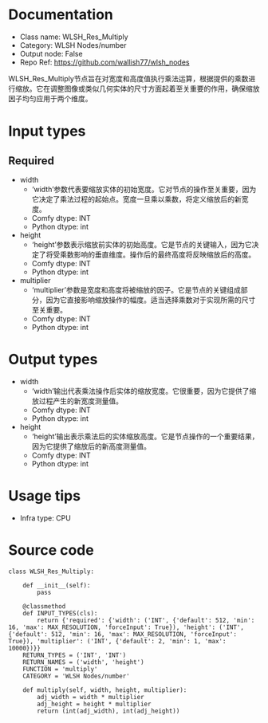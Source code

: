 # Documentation
- Class name: WLSH_Res_Multiply
- Category: WLSH Nodes/number
- Output node: False
- Repo Ref: https://github.com/wallish77/wlsh_nodes

WLSH_Res_Multiply节点旨在对宽度和高度值执行乘法运算，根据提供的乘数进行缩放。它在调整图像或类似几何实体的尺寸方面起着至关重要的作用，确保缩放因子均匀应用于两个维度。

# Input types
## Required
- width
    - ‘width’参数代表要缩放实体的初始宽度。它对节点的操作至关重要，因为它决定了乘法过程的起始点。宽度一旦乘以乘数，将定义缩放后的新宽度。
    - Comfy dtype: INT
    - Python dtype: int
- height
    - ‘height’参数表示缩放前实体的初始高度。它是节点的关键输入，因为它决定了将受乘数影响的垂直维度。操作后的最终高度将反映缩放后的高度。
    - Comfy dtype: INT
    - Python dtype: int
- multiplier
    - ‘multiplier’参数是宽度和高度将被缩放的因子。它是节点的关键组成部分，因为它直接影响缩放操作的幅度。适当选择乘数对于实现所需的尺寸至关重要。
    - Comfy dtype: INT
    - Python dtype: int

# Output types
- width
    - ‘width’输出代表乘法操作后实体的缩放宽度。它很重要，因为它提供了缩放过程产生的新宽度测量值。
    - Comfy dtype: INT
    - Python dtype: int
- height
    - ‘height’输出表示乘法后的实体缩放高度。它是节点操作的一个重要结果，因为它提供了缩放后的新高度测量值。
    - Comfy dtype: INT
    - Python dtype: int

# Usage tips
- Infra type: CPU

# Source code
```
class WLSH_Res_Multiply:

    def __init__(self):
        pass

    @classmethod
    def INPUT_TYPES(cls):
        return {'required': {'width': ('INT', {'default': 512, 'min': 16, 'max': MAX_RESOLUTION, 'forceInput': True}), 'height': ('INT', {'default': 512, 'min': 16, 'max': MAX_RESOLUTION, 'forceInput': True}), 'multiplier': ('INT', {'default': 2, 'min': 1, 'max': 10000})}}
    RETURN_TYPES = ('INT', 'INT')
    RETURN_NAMES = ('width', 'height')
    FUNCTION = 'multiply'
    CATEGORY = 'WLSH Nodes/number'

    def multiply(self, width, height, multiplier):
        adj_width = width * multiplier
        adj_height = height * multiplier
        return (int(adj_width), int(adj_height))
```